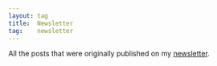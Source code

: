 ```yaml
---
layout: tag
title:  Newsletter
tag:    newsletter
---
```

All the posts that were originally published on my [newsletter](./../newsletter.html).